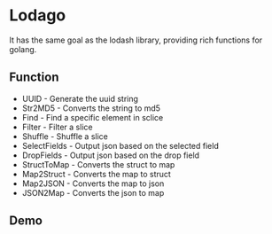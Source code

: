 # Lodago

It has the same goal as the lodash library, providing rich functions for golang.

## Function

- UUID - Generate the uuid string
- Str2MD5 - Converts the string to md5
- Find - Find a specific element in sclice
- Filter - Filter a slice
- Shuffle - Shuffle a slice
- SelectFields - Output json based on the selected field
- DropFields - Output json based on the drop field
- StructToMap - Converts the struct to map
- Map2Struct - Converts the map to struct
- Map2JSON - Converts the map to json
- JSON2Map - Converts the json to map

## Demo

